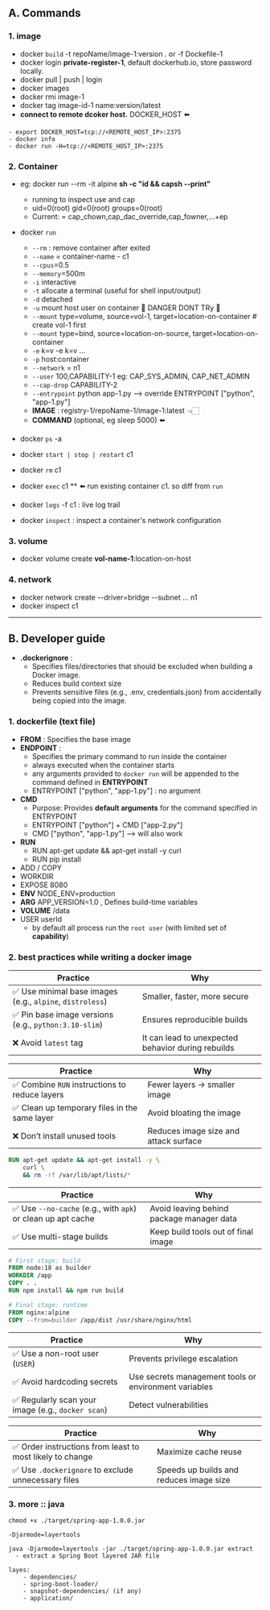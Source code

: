 ## A. Commands
### 1. image
- docker `build` -t repoName/image-1:version . or -f Dockefile-1
- docker login **private-register-1**, default dockerhub.io, store password locally.
- docker pull | push | login
- docker images  
- docker rmi image-1
- docker tag image-id-1 name:version/latest
- **connect to remote dcoker host.** DOCKER_HOST ⬅️
```
- export DOCKER_HOST=tcp://<REMOTE_HOST_IP>:2375
- docker info
- docker run -H=tcp://<REMOTE_HOST_IP>:2375
```

### 2. Container
- eg: docker run --rm -it alpine **sh -c "id && capsh --print"**
    - running to inspect use and cap
    - uid=0(root) gid=0(root) groups=0(root) 
    - Current: = cap_chown,cap_dac_override,cap_fowner,...+ep
- docker `run` 
    - `--rm` : remove container after exited
    - `--name` = container-name - c1
    - `--cpus`=0.5
    - `--memory`=500m
    - `-i` interactive
    - `-t`  allocate a terminal (useful for shell input/output)
    - `-d`  detached
    - `-u` mount host user on container 🔸 DANGER DONT TRy 🔸
    - `--mount` type=volume, source=vol-1, target=location-on-container # create vol-1 first
    - `--mount` type=bind, source=location-on-source, target=location-on-container
    - `-e` k=v -e k=v ... 
    - `-p` host:container 
    - `--network` = n1 
    - `--user` 100,CAPABILITY-1  eg: CAP_SYS_ADMIN, CAP_NET_ADMIN
    - `--cap-drop` CAPABILITY-2 
    - `--entrypoint` python app-1.py --> override ENTRYPOINT ["python", "app-1.py"]
    - **IMAGE** : registry-1/repoName-1/image-1:latest   👈🏻
    - **COMMAND**  (optional, eg sleep 5000)  ⬅️
  
- docker `ps` -a
- docker `start | stop | restart` c1
- docker `rm` c1
- docker `exec` c1 <command>** ⬅️ run existing container c1. so diff from `run`
- docker `logs` -f c1 : live log trail
- docker `inspect` : inspect a container's network configuration

### 3. volume 
- docker volume create **vol-name-1**:location-on-host

### 4. network
- docker network create  --driver=bridge --subnet ... n1
- docker inspect c1

---
## B. Developer guide
- **.dockerignore** :
  - Specifies files/directories that should be excluded when building a Docker image.
  - Reduces build context size
  - Prevents sensitive files (e.g., .env, credentials.json) from accidentally being copied into the image.
  
### 1. dockerfile (text file)
- **FROM** : Specifies the base image
- **ENDPOINT** : 
  - Specifies the primary command to run inside the container
  - always executed when the container starts
  - any arguments provided to `docker run` will be appended to the command defined in **ENTRYPOINT**
  - ENTRYPOINT ["python", "app-1.py"] : no argument
- **CMD** 
  - Purpose: Provides **default arguments** for the command specified in ENTRYPOINT
  - ENTRYPOINT ["python"] + CMD ["app-2.py"]
  - CMD ["python", "app-1.py"] --> will also work
- **RUN**
  - RUN apt-get update && apt-get install -y curl
  - RUN pip install
- ADD / COPY
- WORKDIR
- EXPOSE 8080
- **ENV** NODE_ENV=production
- **ARG** APP_VERSION=1.0 , Defines build-time variables
- **VOLUME** /data
- USER userId  
  - by default all process run the `root user` (with limited set of **capability**)


###  2. best practices while writing a docker image

| Practice                                                 | Why                                                |
| -------------------------------------------------------- | -------------------------------------------------- |
| ✅ Use minimal base images (e.g., `alpine`, `distroless`) | Smaller, faster, more secure                       |
| ✅ Pin base image versions (e.g., `python:3.10-slim`)     | Ensures reproducible builds                        |
| ❌ Avoid `latest` tag                                     | It can lead to unexpected behavior during rebuilds |

| Practice                                      | Why                                   |
| --------------------------------------------- | ------------------------------------- |
| ✅ Combine `RUN` instructions to reduce layers | Fewer layers → smaller image          |
| ✅ Clean up temporary files in the same layer  | Avoid bloating the image              |
| ❌ Don’t install unused tools                  | Reduces image size and attack surface |

```dockerfile
RUN apt-get update && apt-get install -y \
    curl \
    && rm -rf /var/lib/apt/lists/*
```

| Practice                                                    | Why                                       |
| ----------------------------------------------------------- | ----------------------------------------- |
| ✅ Use `--no-cache` (e.g., with `apk`) or clean up apt cache | Avoid leaving behind package manager data |
| ✅ Use multi-stage builds                                    | Keep build tools out of final image       |

```dockerfile
# First stage: build
FROM node:18 as builder
WORKDIR /app
COPY . .
RUN npm install && npm run build

# Final stage: runtime
FROM nginx:alpine
COPY --from=builder /app/dist /usr/share/nginx/html

```

| Practice                                          | Why                                                   |
| ------------------------------------------------- | ----------------------------------------------------- |
| ✅ Use a non-root user (`USER`)                    | Prevents privilege escalation                         |
| ✅ Avoid hardcoding secrets                        | Use secrets management tools or environment variables |
| ✅ Regularly scan your image (e.g., `docker scan`) | Detect vulnerabilities                                |


| Practice                                                 | Why                                     |
| -------------------------------------------------------- | --------------------------------------- |
| ✅ Order instructions from least to most likely to change | Maximize cache reuse                    |
| ✅ Use `.dockerignore` to exclude unnecessary files       | Speeds up builds and reduces image size |


### 3. more :: java

```
chmod +x ./target/spring-app-1.0.0.jar

-Djarmode=layertools

java -Djarmode=layertools -jar ./target/spring-app-1.0.0.jar extract
  - extract a Spring Boot layered JAR file
  
layes:
    - dependencies/
    - spring-boot-loader/
    - snapshot-dependencies/ (if any)
    - application/
    
```